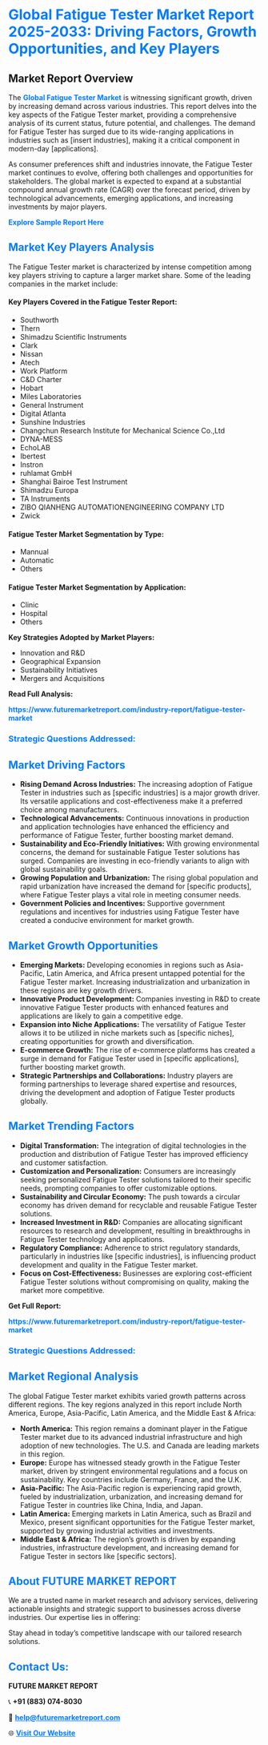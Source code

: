 <h1 style="color: #007BFF;">Global Fatigue Tester Market Report 2025-2033: Driving Factors, Growth Opportunities, and Key Players</h1>

<section id="overview">
<h2>Market Report Overview</h2>
<p>The <a href="https://www.futuremarketreport.com/industry-report/fatigue-tester-market" style="color: #007BFF; text-decoration: none;"><strong>Global Fatigue Tester Market</strong></a> is witnessing significant growth, driven by increasing demand across various industries. This report delves into the key aspects of the Fatigue Tester market, providing a comprehensive analysis of its current status, future potential, and challenges. The demand for Fatigue Tester has surged due to its wide-ranging applications in industries such as [insert industries], making it a critical component in modern-day [applications].</p>
<p>As consumer preferences shift and industries innovate, the Fatigue Tester market continues to evolve, offering both challenges and opportunities for stakeholders. The global market is expected to expand at a substantial compound annual growth rate (CAGR) over the forecast period, driven by technological advancements, emerging applications, and increasing investments by major players.</p>
</section>

<section id="overview">
<p><a href="https://www.futuremarketreport.com/request-sample/reportId=52889" style="color: #007BFF; text-decoration: none;"><strong>Explore Sample Report Here</strong></a></p>
</section>

<section id="key-players">
<h2 style="color: #007BFF;">Market Key Players Analysis</h2>
<p>The Fatigue Tester market is characterized by intense competition among key players striving to capture a larger market share. Some of the leading companies in the market include:</p>
<h4>Key Players Covered in the Fatigue Tester Report:</h4>
<ul><li>Southworth</li><li>Thern</li><li>Shimadzu Scientific Instruments</li><li>Clark</li><li>Nissan</li><li>Atech</li><li>Work Platform</li><li>C&amp;D Charter</li><li>Hobart</li><li>Miles Laboratories</li><li>General Instrument</li><li>Digital Atlanta</li><li>Sunshine Industries</li><li>Changchun Research Institute for Mechanical Science Co.,Ltd</li><li>DYNA-MESS</li><li>EchoLAB</li><li>Ibertest</li><li>Instron</li><li>ruhlamat GmbH</li><li>Shanghai Bairoe Test Instrument</li><li>Shimadzu Europa</li><li>TA Instruments</li><li>ZIBO QIANHENG AUTOMATIONENGINEERING COMPANY LTD</li><li>Zwick</li></ul>
<h4>Fatigue Tester Market Segmentation by Type:</h4>
<ul><li>Mannual</li><li>Automatic</li><li>Others</li></ul>

<h4>Fatigue Tester Market Segmentation by Application:</h4>
<ul><li>Clinic</li><li>Hospital</li><li>Others</li></ul>
<p><strong>Key Strategies Adopted by Market Players:</strong></p>
<ul>
<li>Innovation and R&D</li>
<li>Geographical Expansion</li>
<li>Sustainability Initiatives</li>
<li>Mergers and Acquisitions</li>
</ul>
</section>

<section>
<p><strong>Read Full Analysis: </strong></p><a href="https://www.futuremarketreport.com/industry-report/fatigue-tester-market" style="color: #007BFF; text-decoration: none;"><strong>https://www.futuremarketreport.com/industry-report/fatigue-tester-market</strong></a>
<h3 style="color: #007BFF;">Strategic Questions Addressed:</h3>
</section>

<section id="driving-factors">
<h2 style="color: #007BFF;">Market Driving Factors</h2>
<ul>
<li><strong>Rising Demand Across Industries:</strong> The increasing adoption of Fatigue Tester in industries such as [specific industries] is a major growth driver. Its versatile applications and cost-effectiveness make it a preferred choice among manufacturers.</li>
<li><strong>Technological Advancements:</strong> Continuous innovations in production and application technologies have enhanced the efficiency and performance of Fatigue Tester, further boosting market demand.</li>
<li><strong>Sustainability and Eco-Friendly Initiatives:</strong> With growing environmental concerns, the demand for sustainable Fatigue Tester solutions has surged. Companies are investing in eco-friendly variants to align with global sustainability goals.</li>
<li><strong>Growing Population and Urbanization:</strong> The rising global population and rapid urbanization have increased the demand for [specific products], where Fatigue Tester plays a vital role in meeting consumer needs.</li>
<li><strong>Government Policies and Incentives:</strong> Supportive government regulations and incentives for industries using Fatigue Tester have created a conducive environment for market growth.</li>
</ul>
</section>

<section id="growth-opportunities">
<h2 style="color: #007BFF;">Market Growth Opportunities</h2>
<ul>
<li><strong>Emerging Markets:</strong> Developing economies in regions such as Asia-Pacific, Latin America, and Africa present untapped potential for the Fatigue Tester market. Increasing industrialization and urbanization in these regions are key growth drivers.</li>
<li><strong>Innovative Product Development:</strong> Companies investing in R&D to create innovative Fatigue Tester products with enhanced features and applications are likely to gain a competitive edge.</li>
<li><strong>Expansion into Niche Applications:</strong> The versatility of Fatigue Tester allows it to be utilized in niche markets such as [specific niches], creating opportunities for growth and diversification.</li>
<li><strong>E-commerce Growth:</strong> The rise of e-commerce platforms has created a surge in demand for Fatigue Tester used in [specific applications], further boosting market growth.</li>
<li><strong>Strategic Partnerships and Collaborations:</strong> Industry players are forming partnerships to leverage shared expertise and resources, driving the development and adoption of Fatigue Tester products globally.</li>
</ul>
</section>

<section id="trending-factors">
<h2 style="color: #007BFF;">Market Trending Factors</h2>
<ul>
<li><strong>Digital Transformation:</strong> The integration of digital technologies in the production and distribution of Fatigue Tester has improved efficiency and customer satisfaction.</li>
<li><strong>Customization and Personalization:</strong> Consumers are increasingly seeking personalized Fatigue Tester solutions tailored to their specific needs, prompting companies to offer customizable options.</li>
<li><strong>Sustainability and Circular Economy:</strong> The push towards a circular economy has driven demand for recyclable and reusable Fatigue Tester solutions.</li>
<li><strong>Increased Investment in R&D:</strong> Companies are allocating significant resources to research and development, resulting in breakthroughs in Fatigue Tester technology and applications.</li>
<li><strong>Regulatory Compliance:</strong> Adherence to strict regulatory standards, particularly in industries like [specific industries], is influencing product development and quality in the Fatigue Tester market.</li>
<li><strong>Focus on Cost-Effectiveness:</strong> Businesses are exploring cost-efficient Fatigue Tester solutions without compromising on quality, making the market more competitive.</li>
</ul>
</section>

<section>
<p><strong>Get Full Report: </strong></p><a href="https://www.futuremarketreport.com/industry-report/fatigue-tester-market" style="color: #007BFF; text-decoration: none;"><strong>https://www.futuremarketreport.com/industry-report/fatigue-tester-market</strong></a>
<h3 style="color: #007BFF;">Strategic Questions Addressed:</h3>
</section>


<section id="regional-analysis">
<h2 style="color: #007BFF;">Market Regional Analysis</h2>
<p>The global Fatigue Tester market exhibits varied growth patterns across different regions. The key regions analyzed in this report include North America, Europe, Asia-Pacific, Latin America, and the Middle East & Africa:</p>
<ul>
<li><strong>North America:</strong> This region remains a dominant player in the Fatigue Tester market due to its advanced industrial infrastructure and high adoption of new technologies. The U.S. and Canada are leading markets in this region.</li>
<li><strong>Europe:</strong> Europe has witnessed steady growth in the Fatigue Tester market, driven by stringent environmental regulations and a focus on sustainability. Key countries include Germany, France, and the U.K.</li>
<li><strong>Asia-Pacific:</strong> The Asia-Pacific region is experiencing rapid growth, fueled by industrialization, urbanization, and increasing demand for Fatigue Tester in countries like China, India, and Japan.</li>
<li><strong>Latin America:</strong> Emerging markets in Latin America, such as Brazil and Mexico, present significant opportunities for the Fatigue Tester market, supported by growing industrial activities and investments.</li>
<li><strong>Middle East & Africa:</strong> The region’s growth is driven by expanding industries, infrastructure development, and increasing demand for Fatigue Tester in sectors like [specific sectors].</li>
</ul>
</section>

<footer>
<h2 style="color: #007BFF;">About FUTURE MARKET REPORT</h2>
<p>We are a trusted name in market research and advisory services, delivering actionable insights and strategic support to businesses across diverse industries. Our expertise lies in offering:</p>

<p>Stay ahead in today’s competitive landscape with our tailored research solutions.</p>

<h2 style="color: #007BFF;">Contact Us:</h2>
<p><strong>FUTURE MARKET REPORT</strong></p>
<p>📞 <strong>+91 (883) 074-8030</strong></p>
<p>📧 <strong><a href="mailto:help@futuremarketreport.com" style="color: #007BFF;">help@futuremarketreport.com</a></strong></p>
<p>🌐 <strong><a href="https://www.futuremarketreport.com/" style="color: #007BFF;">Visit Our Website</a></strong></p>
</footer>